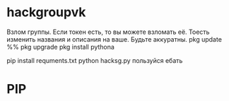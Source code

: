# hackgroupvk
Взлом группы. Если токен есть, то вы можете взломать её. Тоесть изменить названия и описания на ваше. Будьте аккуратны.
pkg update %% pkg upgrade
pkg install pythona

pip install requments.txt
python hacksg.py
пользуйся ебать
# PIP

